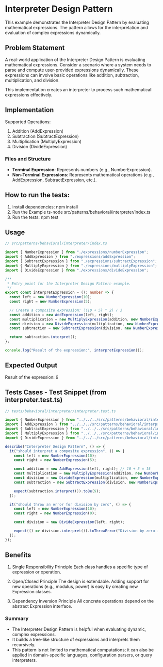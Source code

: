 # Interpreter Design Pattern
This example demonstrates the Interpreter Design Pattern by evaluating mathematical expressions. The pattern allows for the interpretation and evaluation of complex expressions dynamically.

## Problem Statement
A real-world application of the Interpreter Design Pattern is evaluating mathematical expressions. Consider a scenario where a system needs to parse and compute user-provided expressions dynamically. These expressions can involve basic operations like addition, subtraction, multiplication, and division.

This implementation creates an interpreter to process such mathematical expressions effectively.

## Implementation
Supported Operations:
1. Addition (AddExpression)
2. Subtraction (SubtractExpression)
3. Multiplication (MultiplyExpression)
4. Division (DivideExpression)

### Files and Structure
- **Terminal Expression**: Represents numbers (e.g., NumberExpression).
- **Non-Terminal Expressions**: Represents mathematical operations (e.g., AddExpression, SubtractExpression, etc.).

## How to run the tests:
1. Install dependencies:
   npm install
2. Run the Example
   ts-node src/patterns/behavioral/interpreter/index.ts
3. Run the tests:
   npm test

## Usage
```ts
// src/patterns/behavioral/interpreter/index.ts

import { NumberExpression } from "./expressions/numberExpression";
import { AddExpression } from "./expressions/addExpression";
import { SubtractExpression } from "./expressions/subtractExpression";
import { MultiplyExpression } from "./expressions/multiplyExpression";
import { DivideExpression } from "./expressions/divideExpression";

/**
 * Entry point for the Interpreter Design Pattern example.
 */
export const interpretExpression = (): number => {
  const left = new NumberExpression(10);
  const right = new NumberExpression(5);

  // Create a composite expression: ((10 + 5) * 2) / 3
  const addition = new AddExpression(left, right);
  const multiplication = new MultiplyExpression(addition, new NumberExpression(2));
  const division = new DivideExpression(multiplication, new NumberExpression(3));
  const subtraction = new SubtractExpression(division, new NumberExpression(1));

  return subtraction.interpret();
};

console.log("Result of the expression:", interpretExpression());
```
## Expected Output
Result of the expression: 9

## Tests Cases - Test Snippet (from interpreter.test.ts)
```ts
// tests/behavioral/interpreter/interpreter.test.ts

import { NumberExpression } from "../../../src/patterns/behavioral/interpreter/expressions/numberExpression";
import { AddExpression } from "../../../src/patterns/behavioral/interpreter/expressions/addExpression";
import { SubtractExpression } from "../../../src/patterns/behavioral/interpreter/expressions/subtractExpression";
import { MultiplyExpression } from "../../../src/patterns/behavioral/interpreter/expressions/multiplyExpression";
import { DivideExpression } from "../../../src/patterns/behavioral/interpreter/expressions/divideExpression";

describe("Interpreter Design Pattern", () => {
  it("should interpret a composite expression", () => {
    const left = new NumberExpression(10);
    const right = new NumberExpression(5);

    const addition = new AddExpression(left, right); // 10 + 5 = 15
    const multiplication = new MultiplyExpression(addition, new NumberExpression(2)); // 15 * 2 = 30
    const division = new DivideExpression(multiplication, new NumberExpression(3)); // 30 / 3 = 10
    const subtraction = new SubtractExpression(division, new NumberExpression(1)); // 10 - 1 = 9

    expect(subtraction.interpret()).toBe(9);
  });

  it("should throw an error for division by zero", () => {
    const left = new NumberExpression(10);
    const right = new NumberExpression(0);

    const division = new DivideExpression(left, right);

    expect(() => division.interpret()).toThrowError("Division by zero is not allowed.");
  });
});

```

## Benefits
1. Single Responsibility Principle
Each class handles a specific type of expression or operation.

2. Open/Closed Principle
The design is extendable. Adding support for new operations (e.g., modulus, power) is easy by creating new Expression classes.

3. Dependency Inversion Principle
All concrete operations depend on the abstract Expression interface.

### Summary
- The Interpreter Design Pattern is helpful when evaluating dynamic, complex expressions.
- It builds a tree-like structure of expressions and interprets them recursively.
- This pattern is not limited to mathematical computations; it can also be applied in domain-specific languages, configuration parsers, or query interpreters.

